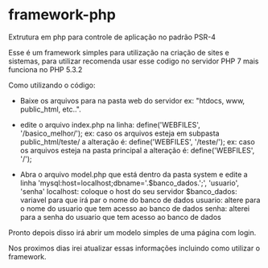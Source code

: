 # framework-php
Extrutura em php para controle de aplicação no padrão PSR-4

Esse é um framework simples para utilização na criação de sites e sistemas, para utilizar recomenda usar esse codigo no  servidor PHP 7 mais funciona no PHP 5.3.2

Como utilizando o código:

- Baixe os arquivos para na pasta web do servidor ex: "htdocs, www, public_html, etc..".

- edite o arquivo index.php na linha: define('WEBFILES', '/basico_melhor/');
ex: caso os arquivos esteja em subpasta public_html/teste/ a alteração é:
define('WEBFILES', '/teste/');
ex: caso os arquivos esteja na pasta principal a alteração é:
define('WEBFILES', '/');

- Abra o arquivo model.php que está dentro da pasta system e edite a linha
'mysql:host=localhost;dbname='.$banco_dados.';', 'usuario', 'senha'
localhost: coloque o host do seu servidor
$banco_dados: variavel para que irá par o nome do banco de dados
usuario: altere para o nome do usuario que tem acesso ao banco de dados
senha: alterei para a senha do usuario que tem acesso ao banco de dados

Pronto depois disso irá abrir um modelo simples de uma página com login.

Nos proximos dias irei atualizar essas informações incluindo como utilizar o framework.

